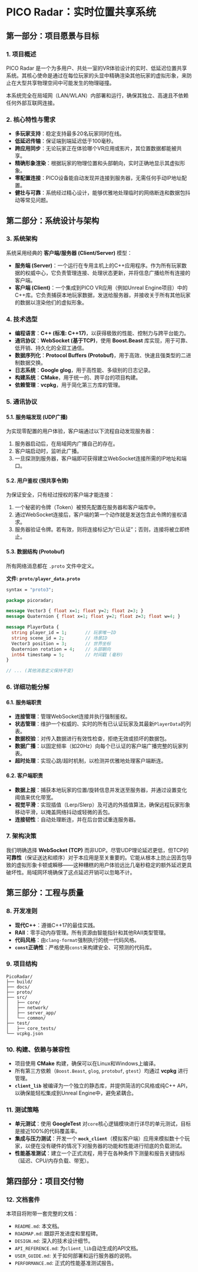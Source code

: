 # PICO Radar：实时位置共享系统

## 第一部分：项目愿景与目标

### 1. 项目概述

PICO Radar 是一个为多用户、共处一室的VR体验设计的实时、低延迟位置共享系统。其核心使命是通过在每位玩家的头显中精确渲染其他玩家的虚拟形象，来防止在大型共享物理空间中可能发生的物理碰撞。

本系统完全在局域网（LAN/WLAN）内部署和运行，确保其独立、高速且不依赖任何外部互联网连接。

### 2. 核心特性与需求

-   **多玩家支持**：稳定支持最多20名玩家同时在线。
-   **低延迟传输**：保证端到端延迟低于100毫秒。
-   **跨应用同步**：无论玩家正在体验哪个VR应用或影片，其位置数据都能被共享。
-   **精确形象渲染**：根据玩家的物理位置和头部朝向，实时正确地显示其虚拟形象。
-   **零配置连接**：PICO设备能自动发现并连接到服务器，无需任何手动IP地址配置。
-   **健壮与可靠**：系统经过精心设计，能够优雅地处理临时的网络断连和数据包抖动等常见问题。

## 第二部分：系统设计与架构

### 3. 系统架构

系统采用经典的 **客户端/服务器 (Client/Server)** 模型：

-   **服务端 (Server)**：一个运行在专用主机上的C++应用程序。作为所有玩家数据的权威中心，它负责管理连接、处理状态更新，并将信息广播给所有连接的客户端。
-   **客户端 (Client)**：一个集成到PICO VR应用（例如Unreal Engine项目）中的C++库。它负责捕获本地玩家数据，发送给服务器，并接收关于所有其他玩家的数据以渲染他们的虚拟形象。

### 4. 技术选型

-   **编程语言**：**C++ (标准: C++17)**，以获得极致的性能、控制力与跨平台能力。
-   **通讯协议**：**WebSocket (基于TCP)**，使用 **Boost.Beast** 库实现，用于可靠、低开销、持久化的全双工通信。
-   **数据序列化**：**Protocol Buffers (Protobuf)**，用于高效、快速且强类型的二进制数据交换。
-   **日志系统**：**Google glog**，用于高性能、多级别的日志记录。
-   **构建系统**：**CMake**，用于统一的、跨平台的项目构建。
-   **依赖管理**：**vcpkg**，用于简化第三方库的管理。

### 5. 通讯协议

#### 5.1. 服务端发现 (UDP广播)

为实现零配置的用户体验，客户端通过以下流程自动发现服务器：
1.  服务器启动后，在局域网内广播自己的存在。
2.  客户端启动时，监听此广播。
3.  一旦探测到服务器，客户端即可获得建立WebSocket连接所需的IP地址和端口。

#### 5.2. 用户鉴权 (预共享令牌)

为保证安全，只有经过授权的客户端才能连接：
1.  一个秘密的令牌（Token）被预先配置在服务器和客户端库中。
2.  通过WebSocket连接后，客户端的第一个动作就是发送包含此令牌的鉴权请求。
3.  服务器验证令牌。若有效，则将连接标记为“已认证”；否则，连接将被立即终止。

#### 5.3. 数据结构 (Protobuf)

所有网络消息都在 `.proto` 文件中定义。

**文件: `proto/player_data.proto`**
```protobuf
syntax = "proto3";

package picoradar;

message Vector3 { float x=1; float y=2; float z=3; }
message Quaternion { float x=1; float y=2; float z=3; float w=4; }

message PlayerData {
  string player_id = 1;       // 玩家唯一ID
  string scene_id = 2;        // 场景ID
  Vector3 position = 3;       // 世界坐标
  Quaternion rotation = 4;    // 头部朝向
  int64 timestamp = 5;        // 时间戳 (毫秒)
}

// ... (其他消息定义保持不变)
```

### 6. 详细功能分解

#### 6.1. 服务端职责
-   **连接管理**：管理WebSocket连接并执行强制鉴权。
-   **状态管理**：维护一个权威的、实时的所有已认证玩家及其最新`PlayerData`的列表。
-   **数据校验**：对传入数据进行有效性检查，拒绝无效或损坏的数据包。
-   **数据广播**：以固定频率（如20Hz）向每个已认证的客户端广播完整的玩家列表。
-   **超时处理**：实现心跳/超时机制，以检测并优雅地处理客户端断连。

#### 6.2. 客户端职责
-   **数据上报**：捕获本地玩家的位置/旋转信息并发送至服务器，并通过设置变化阈值来优化带宽。
-   **视觉平滑**：实现插值（Lerp/Slerp）及可选的外插值算法，确保远程玩家形象移动平滑，以掩盖网络抖动或轻微的丢包。
-   **连接韧性**：自动处理断连，并在后台尝试重连服务器。

### 7. 架构决策

我们明确选择 **WebSocket (TCP)** 而非UDP。尽管UDP理论延迟更低，但TCP的 **可靠性**（保证送达和顺序）对于本应用是至关重要的。它能从根本上防止因丢包导致的虚拟形象卡顿或瞬移——这种糟糕的用户体验远比几毫秒稳定的额外延迟更具破坏性。局域网环境确保了这点延迟开销可以忽略不计。

## 第三部分：工程与质量

### 8. 开发准则

-   **现代C++**：遵循C++17的最佳实践。
-   **RAII**：零手动内存管理。所有资源由智能指针和其他RAII类型管理。
-   **代码风格**：由`clang-format`强制执行的统一代码风格。
-   **`const`正确性**：严格使用`const`来构建安全、可预测的代码库。

### 9. 项目结构

```
PicoRadar/
├── build/
├── docs/
├── proto/
├── src/
│   ├── core/
│   ├── network/
│   ├── server_app/
│   └── common/
├── test/
│   ├── core_tests/
└── vcpkg.json
```

### 10. 构建、依赖与兼容性

-   项目使用 **CMake** 构建，确保可以在Linux和Windows上编译。
-   所有第三方依赖（`Boost.Beast`, `glog`, `protobuf`, `gtest`）均通过 **vcpkg** 进行管理。
-   **`client_lib`** 被编译为一个独立的静态库，并提供简洁的C风格或纯C++ API，以确保能轻松集成到Unreal Engine中，避免紧耦合。

### 11. 测试策略

-   **单元测试**：使用 **GoogleTest** 对`core`核心逻辑模块进行详尽的单元测试，目标是接近100%的代码覆盖率。
-   **集成与压力测试**：开发一个 **`mock_client`**（模拟客户端）应用来模拟数十个玩家，以便在没有硬件的情况下对服务器的功能和性能进行彻底的负载测试。
-   **性能基准测试**：建立一个正式流程，用于在各种条件下测量和报告关键指标（延迟、CPU/内存负载、带宽）。

## 第四部分：项目交付物

### 12. 文档套件

本项目将附带一套完整的文档：
-   `README.md`: 本文档。
-   `ROADMAP.md`: 跟踪开发进度和里程碑。
-   `DESIGN.md`: 深入的技术设计细节。
-   `API_REFERENCE.md`: 为`client_lib`自动生成的API文档。
-   `USER_GUIDE.md`: 关于如何部署和运行服务器的说明。
-   `PERFORMANCE.md`: 正式的性能基准测试报告。